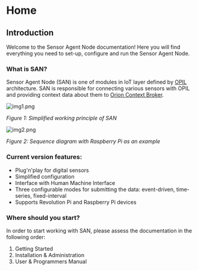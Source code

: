 # Home

## Introduction

Welcome to the Sensor Agent Node documentation! Here you will find everything you need to set-up,
configure and run the Sensor Agent Node.

### What is SAN?

 Sensor Agent Node (SAN) is one of modules in IoT layer defined by [OPIL](http://project.l4ms.eu/OPIL-Documentation) architecture. SAN is responsible for connecting various sensors with OPIL and providing context data about them to [Orion Context Broker](https://fiware-orion.readthedocs.io/en/master).

![img1.png](https://gitlab.com/opil_group/mod.iot.san/blob/develop/doc/docs/img/img1.png)

*Figure 1: Simplified working principle of SAN*

![img2.png](https://gitlab.com/opil_group/mod.iot.san/blob/develop/doc/docs/img/img2.png)

*Figure 2: Sequence diagram with Raspberry Pi as an example*

### Current version features:

* Plug'n'play for digital sensors
* Simplified configuration
* Interface with Human Machine Interface
* Three configurable modes for submitting the data: event-driven, time-series, fixed-interval
* Supports Revolution Pi and Raspberry Pi devices

### Where should you start? 

In order to start working with SAN, please assess the documentation in the following order:

1) Getting Started
2) Installation & Administration 
3) User & Programmers Manual

